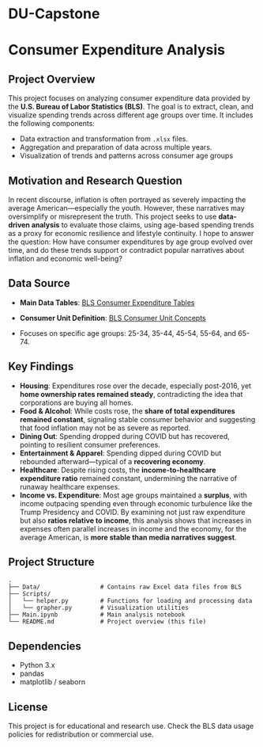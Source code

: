 # DU-Capstone

# Consumer Expenditure Analysis

## Project Overview

This project focuses on analyzing consumer expenditure data provided by the **U.S. Bureau of Labor Statistics (BLS)**. The goal is to extract, clean, and visualize spending trends across different age groups over time. It includes the following components:

- Data extraction and transformation from `.xlsx` files.
- Aggregation and preparation of data across multiple years.
- Visualization of trends and patterns across consumer age groups

## Motivation and Research Question

In recent discourse, inflation is often portrayed as severely impacting the average American—especially the youth. However, these narratives may oversimplify or misrepresent the truth. This project seeks to use **data-driven analysis** to evaluate those claims, using age-based spending trends as a proxy for economic resilience and lifestyle continuity. I hope to answer the question: How have consumer expenditures by age group evolved over time, and do these trends support or contradict popular narratives about inflation and economic well-being?

## Data Source

- **Main Data Tables**: [BLS Consumer Expenditure Tables](https://www.bls.gov/cex/tables.htm)
- **Consumer Unit Definition**: [BLS Consumer Unit Concepts](https://www.bls.gov/opub/hom/cex/concepts.htm)

- Focuses on specific age groups: 25-34, 35-44, 45-54, 55-64, and 65-74.

## Key Findings

- **Housing**: Expenditures rose over the decade, especially post-2016, yet **home ownership rates remained steady**, contradicting the idea that corporations are buying all homes.
- **Food & Alcohol**: While costs rose, the **share of total expenditures remained constant**, signaling stable consumer behavior and suggesting that food inflation may not be as severe as reported.
- **Dining Out**: Spending dropped during COVID but has recovered, pointing to resilient consumer preferences.
- **Entertainment & Apparel**: Spending dipped during COVID but rebounded afterward—typical of a **recovering economy**.
- **Healthcare**: Despite rising costs, the **income-to-healthcare expenditure ratio** remained constant, undermining the narrative of runaway healthcare expenses.
- **Income vs. Expenditure**: Most age groups maintained a **surplus**, with income outpacing spending even through economic turbulence like the Trump Presidency and COVID.
By examining not just raw expenditure but also **ratios relative to income**, this analysis shows that increases in expenses often parallel increases in income and the economy, for the average American, is **more stable than media narratives suggest**.

## Project Structure

```
.
├── Data/                 # Contains raw Excel data files from BLS
├── Scripts/
│   └── helper.py         # Functions for loading and processing data
│   └── grapher.py        # Visualization utilities
├── Main.ipynb            # Main analysis notebook
└── README.md             # Project overview (this file)
```

## Dependencies

- Python 3.x
- pandas
- matplotlib / seaborn 

## License

This project is for educational and research use. Check the BLS data usage policies for redistribution or commercial use.
